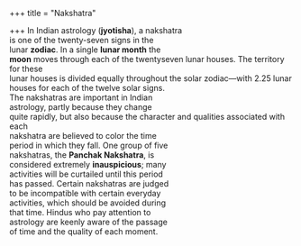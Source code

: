 +++
title = "Nakshatra"

+++
In Indian astrology (**jyotisha**), a nakshatra  
is one of the twenty-seven signs in the  
lunar **zodiac**. In a single **lunar month** the  
**moon** moves through each of the twentyseven lunar houses. The territory for these  
lunar houses is divided equally throughout the solar zodiac—with 2.25 lunar  
houses for each of the twelve solar signs.  
The nakshatras are important in Indian  
astrology, partly because they change  
quite rapidly, but also because the character and qualities associated with each  
nakshatra are believed to color the time  
period in which they fall. One group of five  
nakshatras, the **Panchak Nakshatra**, is  
considered extremely **inauspicious**; many  
activities will be curtailed until this period  
has passed. Certain nakshatras are judged  
to be incompatible with certain everyday  
activities, which should be avoided during  
that time. Hindus who pay attention to  
astrology are keenly aware of the passage  
of time and the quality of each moment.
